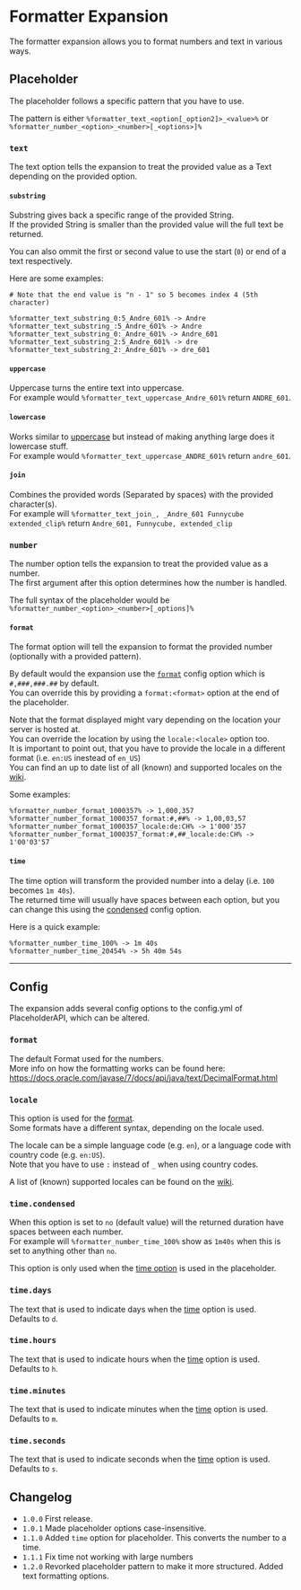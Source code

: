 [wiki]: https://wiki.powerplugins.net/wiki/formatter-expansion

# Formatter Expansion
The formatter expansion allows you to format numbers and text in various ways.

## Placeholder
The placeholder follows a specific pattern that you have to use.  

The pattern is either `%formatter_text_<option[_option2]>_<value>%` or `%formatter_number_<option>_<number>[_<options>]%`

### `text`
The text option tells the expansion to treat the provided value as a Text depending on the provided option.

#### `substring`
Substring gives back a specific range of the provided String.  
If the provided String is smaller than the provided value will the full text be returned.

You can also ommit the first or second value to use the start (`0`) or end of a text respectively.

Here are some examples:  
```
# Note that the end value is "n - 1" so 5 becomes index 4 (5th character)

%formatter_text_substring_0:5_Andre_601% -> Andre
%formatter_text_substring_:5_Andre_601% -> Andre
%formatter_text_substring_0:_Andre_601% -> Andre_601
%formatter_text_substring_2:5_Andre_601% -> dre
%formatter_text_substring_2:_Andre_601% -> dre_601
```

#### `uppercase`
Uppercase turns the entire text into uppercase.  
For example would `%formatter_text_uppercase_Andre_601%` return `ANDRE_601`.

#### `lowercase`
Works similar to [uppercase](#uppercase) but instead of making anything large does it lowercase stuff.  
For example would `%formatter_text_uppercase_ANDRE_601%` return `andre_601`.

#### `join`
Combines the provided words (Separated by spaces) with the provided character(s).  
For example will `%formatter_text_join_, _Andre_601 Funnycube extended_clip%` return `Andre_601, Funnycube, extended_clip`

### `number`
The number option tells the expansion to treat the provided value as a number.  
The first argument after this option determines how the number is handled.

The full syntax of the placeholder would be `%formatter_number_<option>_<number>[_options]%`

#### `format`
The format option will tell the expansion to format the provided number (optionally with a provided pattern).

By default would the expansion use the [`format`](#format-1) config option which is `#,###,###.##` by default.  
You can override this by providing a `format:<format>` option at the end of the placeholder.

Note that the format displayed might vary depending on the location your server is hosted at.  
You can override the location by using the `locale:<locale>` option too.  
It is important to point out, that you have to provide the locale in a different format (i.e. `en:US` inestead of `en_US`)  
You can find an up to date list of all (known) and supported locales on the [wiki].

Some examples:  
```
%formatter_number_format_1000357% -> 1,000,357
%formatter_number_format_1000357_format:#,##% -> 1,00,03,57
%formatter_number_format_1000357_locale:de:CH% -> 1'000'357
%formatter_number_format_1000357_format:#,##_locale:de:CH% -> 1'00'03'57
```

#### `time`
The time option will transform the provided number into a delay (i.e. `100` becomes `1m 40s`).  
The returned time will usually have spaces between each option, but you can change this using the [condensed](#timecondensed) config option.

Here is a quick example:  
```
%formatter_number_time_100% -> 1m 40s
%formatter_number_time_20454% -> 5h 40m 54s
```

----
## Config
The expansion adds several config options to the config.yml of PlaceholderAPI, which can be altered.

### `format`
The default Format used for the numbers.  
More info on how the formatting works can be found here: https://docs.oracle.com/javase/7/docs/api/java/text/DecimalFormat.html

### `locale`
This option is used for the [format](#format).  
Some formats have a different syntax, depending on the locale used.

The locale can be a simple language code (e.g. `en`), or a language code with country code (e.g. `en:US`).  
Note that you have to use `:` instead of `_` when using country codes.

A list of (known) supported locales can be found on the [wiki].

### `time.condensed`
When this option is set to `no` (default value) will the returned duration have spaces between each number.  
For example will `%formatter_number_time_100%` show as `1m40s` when this is set to anything other than `no`.

This option is only used when the [time option](#time) is used in the placeholder.

### `time.days`
The text that is used to indicate days when the [time](#time) option is used.  
Defaults to `d`.

### `time.hours`
The text that is used to indicate hours when the [time](#time) option is used.  
Defaults to `h`.

### `time.minutes`
The text that is used to indicate minutes when the [time](#time) option is used.  
Defaults to `m`.

### `time.seconds`
The text that is used to indicate seconds when the [time](#time) option is used.  
Defaults to `s`.

## Changelog
- `1.0.0` First release.
- `1.0.1` Made placeholder options case-insensitive.
- `1.1.0` Added `time` option for placeholder. This converts the number to a time.
- `1.1.1` Fix time not working with large numbers
- `1.2.0` Revorked placeholder pattern to make it more structured. Added text formatting options.